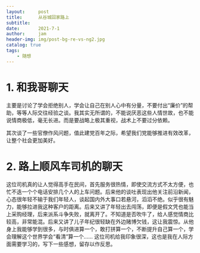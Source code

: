```yaml
---
layout:     post
title:      从谷城回家路上
subtitle:   
date:       2021-7-1
author:     jam
header-img: img/post-bg-re-vs-ng2.jpg
catalog: true
tags:
    - 随想
---
```

# 1. 和我哥聊天
主要是讨论了学会拒绝别人，学会让自己在别人心中有分量，不要付出“廉价”的帮助，等等人际交往经验之谈。我其实无所谓的，不能说厌恶这些人情世故，也不能说情商极低，毫无长进。而是要战略上极其重视，战术上不要过分依赖。

其次谈了一些官僚作风问题，值此建党百年之际，希望我们党能够推进有效改革，让整个社会更加美好。

# 2. 路上顺风车司机的聊天
这位司机真的让人觉得高手在民间，首先服务很热情，即使交流方式不太方便，也忙不迭一个个电话安排几个人的上车问题。后来他的谈吐表现出他关注前沿新闻，心态很年轻不输于我们年轻人，谈起国内外大事口若悬河，滔滔不绝。似乎很有魅力，能够拉进我这种客户的距离。后来又讲了年轻出去闯荡，即便是假文凭也能当上采购经理，后来派系斗争失败，就离开了。不知道是否吹牛了，给人感觉情商比较高，非常能混。后来又讲了儿子年纪很轻缺在外边赌博欠钱，这让我震惊。从他身上我能够学到很多，与时俱进算一个，敢打拼算一个，不断提升自己算一个，学会理解这个世界学会“看清”算一个......
这位司机给我印象很深，这也是我在人际方面需要学习的，写下一些感想，留存以作反思。
